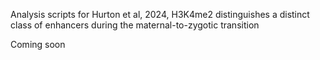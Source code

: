 Analysis scripts for Hurton et al, 2024, H3K4me2 distinguishes a distinct class of enhancers during the maternal-to-zygotic transition

Coming soon
